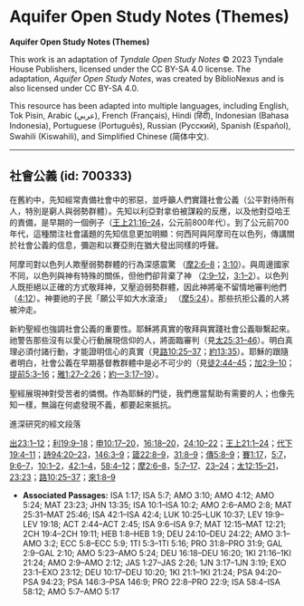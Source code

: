 # Aquifer Open Study Notes (Themes)

**Aquifer Open Study Notes (Themes)**

This work is an adaptation of *Tyndale Open Study Notes* © 2023 Tyndale House Publishers, licensed under the CC BY\-SA 4\.0 license. The adaptation, *Aquifer Open Study Notes*, was created by BiblioNexus and is also licensed under CC BY\-SA 4\.0\.

This resource has been adapted into multiple languages, including English, Tok Pisin, Arabic (عربي), French (Français), Hindi (हिंदी), Indonesian (Bahasa Indonesia), Portuguese (Português), Russian (Русский), Spanish (Español), Swahili (Kiswahili), and Simplified Chinese (简体中文).



--------------------------------

## 社會公義 (id: 700333)

在舊約中，先知經常責備社會中的邪惡，並呼籲人們實踐社會公義（公平對待所有人，特別是窮人與弱勢群體）。先知以利亞對拿伯被謀殺的反應，以及他對亞哈王的責備，是早期的一個例子（[王上21:16–24](https://ref.ly/1Kgs21:16-1Kgs21:24)，公元前800年代）。到了公元前700年代，這種關注社會議題的先知信息更加明顯：何西阿與阿摩司在以色列，傳講關於社會公義的信息，彌迦和以賽亞則在猶大發出同樣的呼聲。  
  
阿摩司對以色列人欺壓弱勢群體的行為深感震驚 （[摩2:6–8](https://ref.ly/Amos2:6-Amos2:8)；[3:10](https://ref.ly/Amos3:10)）。與周邊國家不同，以色列與神有特殊的關係，但他們卻背棄了神 （[2:9–12](https://ref.ly/Amos2:9-Amos2:12)，[3:1–2](https://ref.ly/Amos3:1-Amos3:2)）。以色列人既拒絕以正確的方式敬拜神，又壓迫弱勢群體，因此神將毫不留情地審判他們 （[4:12](https://ref.ly/Amos4:12)）。神要祂的子民「願公平如大水滾滾」 （[摩5:24](https://ref.ly/Amos5:24)）。那些抗拒公義的人將被沖走。

新約聖經也強調社會公義的重要性。耶穌將真實的敬拜與實踐社會公義聯繫起來。祂警告那些沒有以愛心行動展現信仰的人，將面臨審判（見[太25:31–46](https://ref.ly/Matt25:31-Matt25:46)）。明白真理必須付諸行動，才能證明信心的真實（見[路10:25–37](https://ref.ly/Luke10:25-Luke10:37)；[約13:35](https://ref.ly/John13:35)）。耶穌的跟隨者明白，社會公義在早期基督教群體中是必不可少的（見[徒2:44–45](https://ref.ly/Acts2:44-Acts2:45)；[加2:9–10](https://ref.ly/Gal2:9-Gal2:10)；[提前5:3–16](https://ref.ly/1Tim5:3-1Tim5:16)；[雅1:27–2:26](https://ref.ly/Jas1:27-Jas2:26)；[約一3:17–19](https://ref.ly/1John3:17-1John3:19)）。

聖經展現神對受苦者的憐憫。作為耶穌的門徒，我們應當幫助有需要的人；也像先知一樣，無論在何處發現不義，都要起來抵抗。

進深研究的經文段落

[出23:1–12](https://ref.ly/Exod23:1-Exod23:12)；[利19:9–18](https://ref.ly/Lev19:9-Lev19:18)；[申10:17–20](https://ref.ly/Deut10:17-Deut10:20)，[16:18–20](https://ref.ly/Deut16:18-Deut16:20)，[24:10–22](https://ref.ly/Deut24:10-Deut24:22)；[王上21:1–24](https://ref.ly/1Kgs21:1-1Kgs21:24)；[代下19:4–11](https://ref.ly/2Chr19:4-2Chr19:11)；[詩94:20–23](https://ref.ly/Ps94:20-Ps94:23)，[146:3–9](https://ref.ly/Ps146:3-Ps146:9)；[箴22:8–9](https://ref.ly/Prov22:8-Prov22:9)，[31:8–9](https://ref.ly/Prov31:8-Prov31:9)；[傳5:8–9](https://ref.ly/Eccl5:8-Eccl5:9)；[賽1:17](https://ref.ly/Isa1:17)，[5:7](https://ref.ly/Isa5:7)，[9:6–7](https://ref.ly/Isa9:6-Isa9:7)，[10:1–2](https://ref.ly/Isa10:1-Isa10:2)，[42:1–4](https://ref.ly/Isa42:1-Isa42:4)，[58:4–12](https://ref.ly/Isa58:4-Isa58:12)；[摩2:6–8](https://ref.ly/Amos2:6-Amos2:8)，[5:7–17](https://ref.ly/Amos5:7-Amos5:17)、[23–24](https://ref.ly/Amos5:23-Amos5:24)；[太12:15–21](https://ref.ly/Matt12:15-Matt12:21)，[23:23](https://ref.ly/Matt23:23)；[路10:25–37](https://ref.ly/Luke10:25-Luke10:37)；[來1:8–9](https://ref.ly/Heb1:8-Heb1:9)

* **Associated Passages:** ISA 1:17; ISA 5:7; AMO 3:10; AMO 4:12; AMO 5:24; MAT 23:23; JHN 13:35; ISA 10:1–ISA 10:2; AMO 2:6–AMO 2:8; MAT 25:31–MAT 25:46; ISA 42:1–ISA 42:4; LUK 10:25–LUK 10:37; LEV 19:9–LEV 19:18; ACT 2:44–ACT 2:45; ISA 9:6–ISA 9:7; MAT 12:15–MAT 12:21; 2CH 19:4–2CH 19:11; HEB 1:8–HEB 1:9; DEU 24:10–DEU 24:22; AMO 3:1–AMO 3:2; ECC 5:8–ECC 5:9; 1TI 5:3–1TI 5:16; PRO 31:8–PRO 31:9; GAL 2:9–GAL 2:10; AMO 5:23–AMO 5:24; DEU 16:18–DEU 16:20; 1KI 21:16–1KI 21:24; AMO 2:9–AMO 2:12; JAS 1:27–JAS 2:26; 1JN 3:17–1JN 3:19; EXO 23:1–EXO 23:12; DEU 10:17–DEU 10:20; 1KI 21:1–1KI 21:24; PSA 94:20–PSA 94:23; PSA 146:3–PSA 146:9; PRO 22:8–PRO 22:9; ISA 58:4–ISA 58:12; AMO 5:7–AMO 5:17

